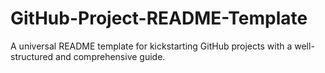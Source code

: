 # GitHub-Project-README-Template
A universal README template for kickstarting GitHub projects with a well-structured and comprehensive guide.
